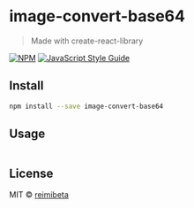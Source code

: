 # image-convert-base64

> Made with create-react-library

[![NPM](https://img.shields.io/npm/v/image-convert-base64.svg)](https://www.npmjs.com/package/image-convert-base64) [![JavaScript Style Guide](https://img.shields.io/badge/code_style-standard-brightgreen.svg)](https://standardjs.com)

## Install

```bash
npm install --save image-convert-base64
```

## Usage

```tsx

```

## License

MIT © [reimibeta](https://github.com/reimibeta)
